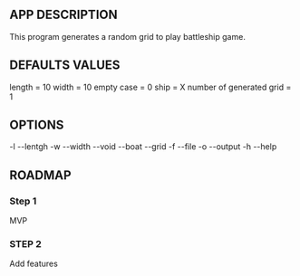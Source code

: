 ## APP DESCRIPTION
This program generates a random grid to play battleship game.

## DEFAULTS VALUES
length = 10
width = 10
empty case = 0
ship = X
number of generated grid = 1

## OPTIONS
-l --lentgh
-w --width
--void
--boat
--grid
-f --file
-o --output
-h --help

## ROADMAP

### Step 1
MVP

### STEP 2
Add features
